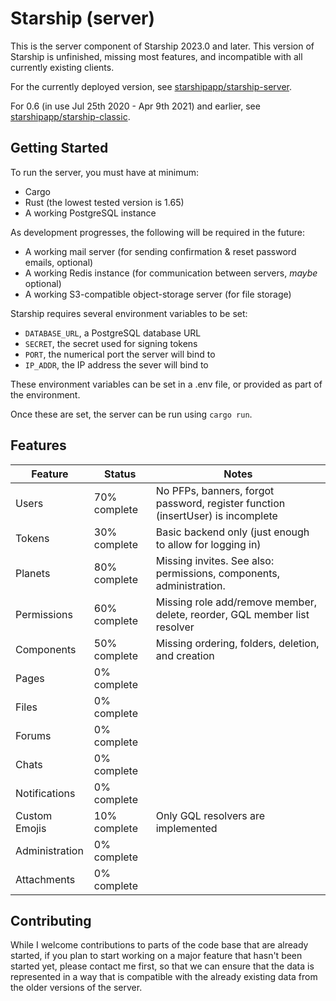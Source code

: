 # Starship (server)
This is the server component of Starship 2023.0 and later. This version of Starship is unfinished, missing most features, and incompatible with all currently existing clients.

For the currently deployed version, see [starshipapp/starship-server](https://github.com/starshipapp/starship-server).

For 0.6 (in use Jul 25th 2020 - Apr 9th 2021) and earlier, see [starshipapp/starship-classic](https://github.com/starshipapp/starship-classic).

## Getting Started
To run the server, you must have at minimum:
- Cargo
- Rust (the lowest tested version is 1.65)
- A working PostgreSQL instance

As development progresses, the following will be required in the future:
- A working mail server (for sending confirmation & reset password emails, optional)
- A working Redis instance (for communication between servers, *maybe* optional)
- A working S3-compatible object-storage server (for file storage)

Starship requires several environment variables to be set:
- `DATABASE_URL`, a PostgreSQL database URL
- `SECRET`, the secret used for signing tokens
- `PORT`, the numerical port the server will bind to
- `IP_ADDR`, the IP address the sever will bind to

These environment variables can be set in a .env file, or provided as part of the environment.

Once these are set, the server can be run using `cargo run`.

## Features
| Feature        | Status        | Notes                                                                           |
|----------------|---------------|---------------------------------------------------------------------------------|
| Users          | 70% complete  | No PFPs, banners, forgot password, register function (insertUser) is incomplete |
| Tokens         | 30% complete  | Basic backend only (just enough to allow for logging in)                        |
| Planets        | 80% complete  | Missing invites. See also: permissions, components, administration.             |
| Permissions    | 60% complete  | Missing role add/remove member, delete, reorder, GQL member list resolver       |
| Components     | 50% complete  | Missing ordering, folders, deletion, and creation                               |
| Pages          | 0% complete   |                                                                                 |
| Files          | 0% complete   |                                                                                 |
| Forums         | 0% complete   |                                                                                 |
| Chats          | 0% complete   |                                                                                 |
| Notifications  | 0% complete   |                                                                                 |
| Custom Emojis  | 10% complete  | Only GQL resolvers are implemented                                              |
| Administration | 0% complete   |                                                                                 |
| Attachments    | 0% complete   |                                                                                 |

## Contributing
While I welcome contributions to parts of the code base that are already started, if you plan to start working on a major feature that hasn't been started yet, please contact me first, so that we can ensure that the data is represented in a way that is compatible with the already existing data from the older versions of the server.
